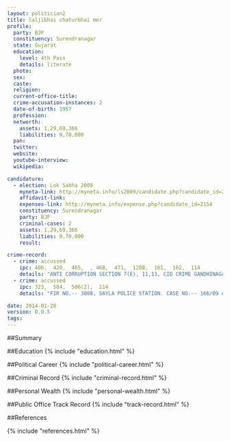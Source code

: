 ```yaml
---
layout: politician2
title: laljibhai chaturbhai mer
profile: 
  party: BJP
  constituency: Surendranagar
  state: Gujarat
  education: 
    level: 4th Pass
    details: literate
  photo: 
  sex: 
  caste: 
  religion: 
  current-office-title: 
  crime-accusation-instances: 2
  date-of-birth: 1957
  profession: 
  networth: 
    assets: 1,29,69,366
    liabilities: 9,70,000
  pan: 
  twitter: 
  website: 
  youtube-interview: 
  wikipedia: 

candidature: 
  - election: Lok Sabha 2009
    myneta-link: http://myneta.info/ls2009/candidate.php?candidate_id=2154
    affidavit-link: 
    expenses-link: http://myneta.info/expense.php?candidate_id=2154
    constituency: Surendranagar 
    party: BJP
    criminal-cases: 2
    assets: 1,29,69,366
    liabilities: 9,70,000
    result:  

crime-record: 
  - crime: accussed
    ipc: 406,  420,  465,  , 468,  471,  120B,  161,  162,  114
    details: "ANTI CORRUPTION SECTION 7(E), 11,13, CID CRIME GANDHINAGAR ZONE FIR NO.-- 9/2003,  CITY CIVIL SESSION COURT NO. 2, AHMEDABAD, CASE NO.-- 3104." 
  - crime: accussed
    ipc: 323,  504,  506(2),  114
    details: "FIR NO.-- 3008, SAYLA POLICE STATION. CASE NO.-- 166/09 AT JUDI. MAG. FIRST CLASS" 

date: 2014-01-28
version: 0.0.5
tags: 
---
```

##Summary


##Education
{% include "education.html" %}


##Political Career
{% include "political-career.html" %}


##Criminal Record
{% include "criminal-record.html" %}


##Personal Wealth
{% include "personal-wealth.html" %}


##Public Office Track Record
{% include "track-record.html" %}


##References


{% include "references.html" %}